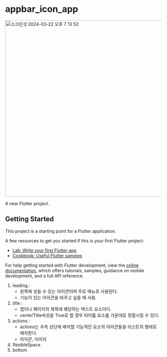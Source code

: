 # appbar_icon_app
<img width="568" alt="스크린샷 2024-03-22 오후 7 13 52" src="https://github.com/ssujjy/flutter_appbar/assets/132913985/cae99f9a-b15a-4958-931f-51d24d57049a">

A new Flutter project.

## Getting Started

This project is a starting point for a Flutter application.

A few resources to get you started if this is your first Flutter project:

- [Lab: Write your first Flutter app](https://docs.flutter.dev/get-started/codelab)
- [Cookbook: Useful Flutter samples](https://docs.flutter.dev/cookbook)

For help getting started with Flutter development, view the
[online documentation](https://docs.flutter.dev/), which offers tutorials,
samples, guidance on mobile development, and a full API reference.


1) leading :
    - 왼쪽에 넣을 수 있는 아이콘이며 주로 메뉴로 사용된다.
    - 기능이 있는 아이콘을 바꾸고 싶을 때 사용.
2) title :
    - 앱이나 페이지의 제목에 해당하는 텍스트 요소이다.
    - centerTitle속성을 True로 할 경우 타이틀 요소를 가운데로 정렬시킬 수 있다.
3) actions :
    - actions는 우측 상단에 배치할 기능적인 요소의 아이콘들을 리스트의 형태로 배치한다.
    - 아이콘, 이미지
4) flexibleSpace
5) bottom
